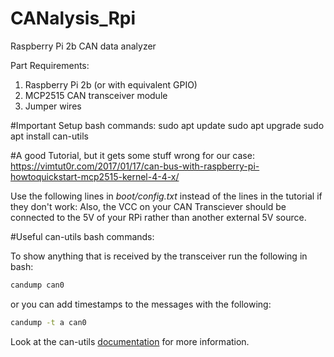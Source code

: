 # CANalysis_Rpi
Raspberry Pi 2b CAN data analyzer

Part Requirements:
1. Raspberry Pi 2b (or with equivalent GPIO)
2. MCP2515 CAN transceiver module
3. Jumper wires

#Important Setup bash commands:
sudo apt update
sudo apt upgrade
sudo apt install can-utils

#A good Tutorial, but it gets some stuff wrong for our case:
https://vimtut0r.com/2017/01/17/can-bus-with-raspberry-pi-howtoquickstart-mcp2515-kernel-4-4-x/

Use the following lines in _boot/config.txt_ instead of the lines in the tutorial if they don't work:
Also, the VCC on your CAN Transciever should be connected to the 5V of your RPi rather than another external 5V source.


#Useful can-utils bash commands:

To show anything that is received by the transceiver run the following in bash:

```bash
candump can0
```

or you can add timestamps to the messages with the following:
```bash
candump -t a can0
```

Look at the can-utils [documentation](https://github.com/linux-can/can-utils) for more information.
